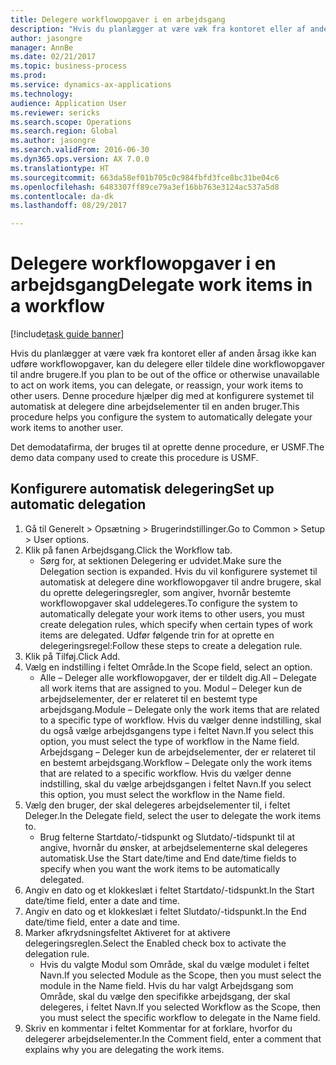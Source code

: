 ```yaml
--- 
title: Delegere workflowopgaver i en arbejdsgang
description: "Hvis du planlægger at være væk fra kontoret eller af anden årsag ikke kan udføre workflowopgaver, kan du delegere eller tildele dine workflowopgaver til andre brugere."
author: jasongre
manager: AnnBe
ms.date: 02/21/2017
ms.topic: business-process
ms.prod: 
ms.service: dynamics-ax-applications
ms.technology: 
audience: Application User
ms.reviewer: sericks
ms.search.scope: Operations
ms.search.region: Global
ms.author: jasongre
ms.search.validFrom: 2016-06-30
ms.dyn365.ops.version: AX 7.0.0
ms.translationtype: HT
ms.sourcegitcommit: 663da58ef01b705c0c984fbfd3fce8bc31be04c6
ms.openlocfilehash: 6483307ff89ce79a3ef16bb763e3124ac537a5d8
ms.contentlocale: da-dk
ms.lasthandoff: 08/29/2017

---
```

# <a name="delegate-work-items-in-a-workflow"></a><span data-ttu-id="379af-103">Delegere workflowopgaver i en arbejdsgang</span><span class="sxs-lookup"><span data-stu-id="379af-103">Delegate work items in a workflow</span></span>

[!include[task guide banner](../../includes/task-guide-banner.md)]

<span data-ttu-id="379af-104">Hvis du planlægger at være væk fra kontoret eller af anden årsag ikke kan udføre workflowopgaver, kan du delegere eller tildele dine workflowopgaver til andre brugere.</span><span class="sxs-lookup"><span data-stu-id="379af-104">If you plan to be out of the office or otherwise unavailable to act on work items, you can delegate, or reassign, your work items to other users.</span></span> <span data-ttu-id="379af-105">Denne procedure hjælper dig med at konfigurere systemet til automatisk at delegere dine arbejdselementer til en anden bruger.</span><span class="sxs-lookup"><span data-stu-id="379af-105">This procedure helps you configure the system to automatically delegate your work items to another user.</span></span>



<span data-ttu-id="379af-106">Det demodatafirma, der bruges til at oprette denne procedure, er USMF.</span><span class="sxs-lookup"><span data-stu-id="379af-106">The demo data company used to create this procedure is USMF.</span></span>


## <a name="set-up-automatic-delegation"></a><span data-ttu-id="379af-107">Konfigurere automatisk delegering</span><span class="sxs-lookup"><span data-stu-id="379af-107">Set up automatic delegation</span></span>
1. <span data-ttu-id="379af-108">Gå til Generelt > Opsætning > Brugerindstillinger.</span><span class="sxs-lookup"><span data-stu-id="379af-108">Go to Common > Setup > User options.</span></span>
2. <span data-ttu-id="379af-109">Klik på fanen Arbejdsgang.</span><span class="sxs-lookup"><span data-stu-id="379af-109">Click the Workflow tab.</span></span>
    * <span data-ttu-id="379af-110">Sørg for, at sektionen Delegering er udvidet.</span><span class="sxs-lookup"><span data-stu-id="379af-110">Make sure the Delegation section is expanded.</span></span>    <span data-ttu-id="379af-111">Hvis du vil konfigurere systemet til automatisk at delegere dine workflowopgaver til andre brugere, skal du oprette delegeringsregler, som angiver, hvornår bestemte workflowopgaver skal uddelegeres.</span><span class="sxs-lookup"><span data-stu-id="379af-111">To configure the system to automatically delegate your work items to other users, you must create delegation rules, which specify when certain types of work items are delegated.</span></span> <span data-ttu-id="379af-112">Udfør følgende trin for at oprette en delegeringsregel:</span><span class="sxs-lookup"><span data-stu-id="379af-112">Follow these steps to create a delegation rule.</span></span>  
3. <span data-ttu-id="379af-113">Klik på Tilføj.</span><span class="sxs-lookup"><span data-stu-id="379af-113">Click Add.</span></span>
4. <span data-ttu-id="379af-114">Vælg en indstilling i feltet Område.</span><span class="sxs-lookup"><span data-stu-id="379af-114">In the Scope field, select an option.</span></span>
    * <span data-ttu-id="379af-115">Alle – Deleger alle workflowopgaver, der er tildelt dig.</span><span class="sxs-lookup"><span data-stu-id="379af-115">All – Delegate all work items that are assigned to you.</span></span>    <span data-ttu-id="379af-116">Modul – Deleger kun de arbejdselementer, der er relateret til en bestemt type arbejdsgang.</span><span class="sxs-lookup"><span data-stu-id="379af-116">Module – Delegate only the work items that are related to a specific type of workflow.</span></span> <span data-ttu-id="379af-117">Hvis du vælger denne indstilling, skal du også vælge arbejdsgangens type i feltet Navn.</span><span class="sxs-lookup"><span data-stu-id="379af-117">If you select this option, you must select the type of workflow in the Name field.</span></span>    <span data-ttu-id="379af-118">Arbejdsgang – Deleger kun de arbejdselementer, der er relateret til en bestemt arbejdsgang.</span><span class="sxs-lookup"><span data-stu-id="379af-118">Workflow – Delegate only the work items that are related to a specific workflow.</span></span> <span data-ttu-id="379af-119">Hvis du vælger denne indstilling, skal du vælge arbejdsgangen i feltet Navn.</span><span class="sxs-lookup"><span data-stu-id="379af-119">If you select this option, you must select the workflow in the Name field.</span></span>  
5. <span data-ttu-id="379af-120">Vælg den bruger, der skal delegeres arbejdselementer til, i feltet Deleger.</span><span class="sxs-lookup"><span data-stu-id="379af-120">In the Delegate field, select the user to delegate the work items to.</span></span>
    * <span data-ttu-id="379af-121">Brug felterne Startdato/-tidspunkt og Slutdato/-tidspunkt til at angive, hvornår du ønsker, at arbejdselementerne skal delegeres automatisk.</span><span class="sxs-lookup"><span data-stu-id="379af-121">Use the Start date/time and End date/time fields to specify when you want the work items to be automatically delegated.</span></span>  
6. <span data-ttu-id="379af-122">Angiv en dato og et klokkeslæt i feltet Startdato/-tidspunkt.</span><span class="sxs-lookup"><span data-stu-id="379af-122">In the Start date/time field, enter a date and time.</span></span>
7. <span data-ttu-id="379af-123">Angiv en dato og et klokkeslæt i feltet Slutdato/-tidspunkt.</span><span class="sxs-lookup"><span data-stu-id="379af-123">In the End date/time field, enter a date and time.</span></span>
8. <span data-ttu-id="379af-124">Marker afkrydsningsfeltet Aktiveret for at aktivere delegeringsreglen.</span><span class="sxs-lookup"><span data-stu-id="379af-124">Select the Enabled check box to activate the delegation rule.</span></span>
    * <span data-ttu-id="379af-125">Hvis du valgte Modul som Område, skal du vælge modulet i feltet Navn.</span><span class="sxs-lookup"><span data-stu-id="379af-125">If you selected Module as the Scope, then you must select the module in the Name field.</span></span>    <span data-ttu-id="379af-126">Hvis du har valgt Arbejdsgang som Område, skal du vælge den specifikke arbejdsgang, der skal delegeres, i feltet Navn.</span><span class="sxs-lookup"><span data-stu-id="379af-126">If you selected Workflow as the Scope, then you must select the specific workflow to delegate in the Name field.</span></span>  
9. <span data-ttu-id="379af-127">Skriv en kommentar i feltet Kommentar for at forklare, hvorfor du delegerer arbejdselementer.</span><span class="sxs-lookup"><span data-stu-id="379af-127">In the Comment field, enter a comment that explains why you are delegating the work items.</span></span>


